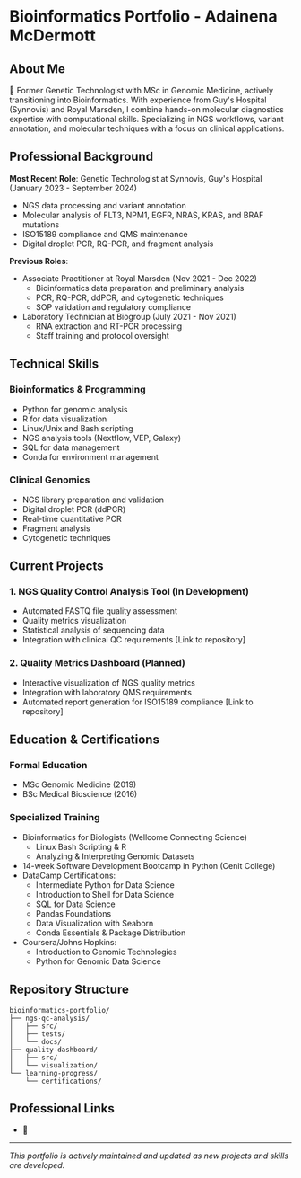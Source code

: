 # Bioinformatics Portfolio - Adainena McDermott

## About Me
🧬 Former Genetic Technologist with MSc in Genomic Medicine, actively transitioning into Bioinformatics. With experience from Guy's Hospital (Synnovis) and Royal Marsden, I combine hands-on molecular diagnostics expertise with computational skills. Specializing in NGS workflows, variant annotation, and molecular techniques with a focus on clinical applications.

## Professional Background
**Most Recent Role**: Genetic Technologist at Synnovis, Guy's Hospital (January 2023 - September 2024)
- NGS data processing and variant annotation
- Molecular analysis of FLT3, NPM1, EGFR, NRAS, KRAS, and BRAF mutations
- ISO15189 compliance and QMS maintenance
- Digital droplet PCR, RQ-PCR, and fragment analysis

**Previous Roles**:
- Associate Practitioner at Royal Marsden (Nov 2021 - Dec 2022)
  - Bioinformatics data preparation and preliminary analysis
  - PCR, RQ-PCR, ddPCR, and cytogenetic techniques
  - SOP validation and regulatory compliance
- Laboratory Technician at Biogroup (July 2021 - Nov 2021)
  - RNA extraction and RT-PCR processing
  - Staff training and protocol oversight

## Technical Skills
### Bioinformatics & Programming
- Python for genomic analysis
- R for data visualization
- Linux/Unix and Bash scripting
- NGS analysis tools (Nextflow, VEP, Galaxy)
- SQL for data management
- Conda for environment management

### Clinical Genomics
- NGS library preparation and validation
- Digital droplet PCR (ddPCR)
- Real-time quantitative PCR
- Fragment analysis
- Cytogenetic techniques

## Current Projects

### 1. NGS Quality Control Analysis Tool (In Development)
- Automated FASTQ file quality assessment
- Quality metrics visualization
- Statistical analysis of sequencing data
- Integration with clinical QC requirements
[Link to repository]

### 2. Quality Metrics Dashboard (Planned)
- Interactive visualization of NGS quality metrics
- Integration with laboratory QMS requirements
- Automated report generation for ISO15189 compliance
[Link to repository]

## Education & Certifications
### Formal Education
- MSc Genomic Medicine (2019)
- BSc Medical Bioscience (2016)

### Specialized Training
- Bioinformatics for Biologists (Wellcome Connecting Science)
  - Linux Bash Scripting & R
  - Analyzing & Interpreting Genomic Datasets
- 14-week Software Development Bootcamp in Python (Cenit College)
- DataCamp Certifications:
  - Intermediate Python for Data Science
  - Introduction to Shell for Data Science
  - SQL for Data Science
  - Pandas Foundations
  - Data Visualization with Seaborn
  - Conda Essentials & Package Distribution
- Coursera/Johns Hopkins:
  - Introduction to Genomic Technologies
  - Python for Genomic Data Science

## Repository Structure
```
bioinformatics-portfolio/
├── ngs-qc-analysis/
│   ├── src/
│   ├── tests/
│   └── docs/
├── quality-dashboard/
│   ├── src/
│   └── visualization/
└── learning-progress/
    └── certifications/
```

## Professional Links
- 📧 

---
*This portfolio is actively maintained and updated as new projects and skills are developed.*
